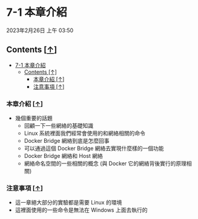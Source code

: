<!-- This md file is originally converted from onenote -->

# 7-1 本章介紹

2023年2月26日
上午 03:50

## Contents [[↑](#7-1-本章介紹)]

- [7-1 本章介紹](#7-1-本章介紹)
  - [Contents \[↑\]](#contents-)
    - [本章介紹 \[↑\]](#本章介紹-)
    - [注意事項 \[↑\]](#注意事項-)

### 本章介紹 [[↑](#7-1-本章介紹)]

- 幾個重要的話題
  - 回顧一下一些網絡的基礎知識
  - Linux 系統裡面我們經常會使用的和網絡相關的命令
  - Docker Bridge 網絡到底是怎麼回事
  - 可以通過這個 Docker Bridge 網絡去實現什麼樣的一個功能
  - Docker Bridge 網絡和 Host 網絡
  - 網絡命名空間的一些相關的概念 (與 Docker 它的網絡背後實行的原理相關)

### 注意事項 [[↑](#7-1-本章介紹)]

- 這一章絕大部分的實驗都是需要 Linux 的環境
- 這裡面使用的一些命令是無法在 Windows 上面去執行的

